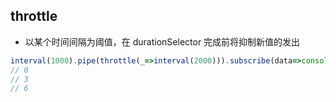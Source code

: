 ## throttle
- 以某个时间间隔为阈值，在 durationSelector 完成前将抑制新值的发出
```js
interval(1000).pipe(throttle(_=>interval(2000))).subscribe(data=>console.log(data));
// 0
// 3
// 6
```